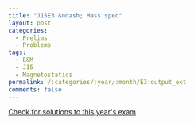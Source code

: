 ```yaml
---
title: "J15E3 &ndash; Mass spec"
layout: post
categories:
  - Prelims
  - Problems
tags:
  - E&M
  - J15
  - Magnetostatics
permalink: /:categories/:year/:month/E3:output_ext
comments: false
---
```

<object data="2015J3E.pdf" type="application/pdf" width="100%" height="500"></object>
<div class="message"><a href='https://princetonprelim.com/prelim/34/'>Check for solutions to this year's exam</a></div>